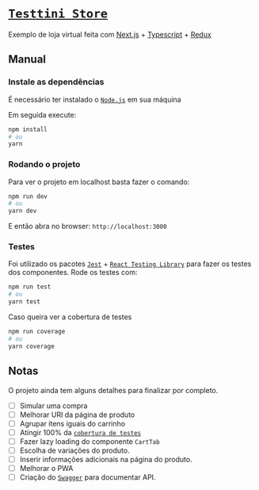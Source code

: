 # [`Testtini Store`](https://store.cacojr.vercel.app/)

Exemplo de loja virtual feita com [Next.js](https://nextjs.org/) + [Typescript](https://www.typescriptlang.org/) + [Redux](https://redux.js.org/)

## Manual

### Instale as dependências

É necessário ter instalado o [`Node.js`](https://nodejs.org/en/) em sua máquina

Em seguida execute:

```bash
npm install
# ou
yarn
```

### Rodando o projeto

Para ver o projeto em localhost basta fazer o comando:

```bash
npm run dev
# ou
yarn dev
```

E então abra no browser:
`http://localhost:3000`

### Testes

Foi utilizado os pacotes [`Jest`](https://jestjs.io/) + [`React Testing Library`](https://testing-library.com/docs/react-testing-library/intro) para fazer os testes dos componentes.
Rode os testes com:

```bash
npm run test
# ou
yarn test
```

Caso queira ver a cobertura de testes

```bash
npm run coverage
# ou
yarn coverage
```

## Notas

O projeto ainda tem alguns detalhes para finalizar por completo.

- [ ] Simular uma compra
- [ ] Melhorar URI da página de produto
- [ ] Agrupar itens iguais do carrinho
- [ ] Atingir 100% da [`cobertura de testes`](#Testes)
- [ ] Fazer lazy loading do componente `CartTab`
- [ ] Escolha de variações do produto.
- [ ] Inserir informações adicionais na página do produto.
- [ ] Melhorar o PWA
- [ ] Criação do [`Swagger`](https://swagger.io/) para documentar API.
